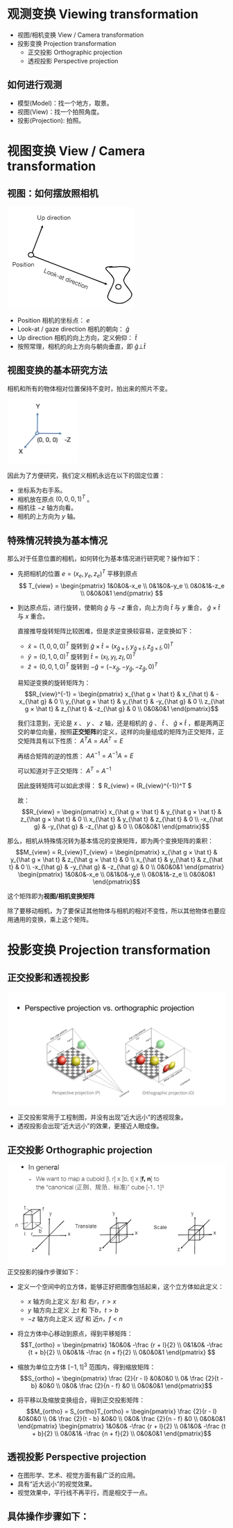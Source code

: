 <!--
 * @Autor: Guo Kainan
 * @Date: 2021-08-29 08:41:37
 * @LastEditors: Guo Kainan
 * @LastEditTime: 2021-08-29 11:23:13
 * @Description: 
-->
# 观测变换 Viewing transformation
- 视图/相机变换 View / Camera transformation
- 投影变换 Projection transformation
  - 正交投影 Orthographic projection
  - 透视投影 Perspective projection

## 如何进行观测
- 模型(Model)：找一个地方，取景。
- 视图(View)：找一个拍照角度。
- 投影(Projection): 拍照。

# 视图变换 View / Camera transformation
## 视图：如何摆放照相机
![相机定义](images/2021-08-29-08-55-53.png)
- Position 相机的坐标点： $e$
- Look-at / gaze direction 相机的朝向： $\hat g$
- Up direction 相机的向上方向，定义俯仰： $\hat t$
- 按照常理，相机的向上方向与朝向垂直，即 $\hat g \bot \hat t$

## 视图变换的基本研究方法
相机和所有的物体相对位置保持不变时，拍出来的照片不变。

![相机位置定义](images/2021-08-29-08-59-49.png)

因此为了方便研究，我们定义相机永远在以下的固定位置：
- 坐标系为右手系。
- 相机放在原点 $(0, 0, 0, 1)^T$ 。
- 相机往 $-z$ 轴方向看。
- 相机的上方向为 $y$ 轴。

## 特殊情况转换为基本情况
那么对于任意位置的相机，如何转化为基本情况进行研究呢？操作如下：
- 先把相机的位置 $e = (x_e, y_e, z_e)^T$ 平移到原点
$$ T_{view} = \begin{pmatrix} 1&0&0&-x_e \\ 0&1&0&-y_e \\ 0&0&1&-z_e \\ 0&0&0&1 \end{pmatrix} $$

- 到达原点后，进行旋转，使朝向 $\hat g$ 与 $-z$ 重合，向上方向 $\hat t$ 与 $y$ 重合， $\hat g × \hat t$ 与 $x$ 重合。

  直接推导旋转矩阵比较困难，但是求逆变换较容易，逆变换如下： 
  - $\hat x = (1, 0, 0, 0)^T$ 旋转到 $\hat g × \hat t = (x_{\hat g × \hat t}, y_{\hat g × \hat t}, z_{\hat g × \hat t}, 0)^T$
  - $\hat y = (0, 1, 0, 0)^T$ 旋转到 $\hat t = (x_{\hat t}, y_{\hat t}, z_{\hat t}, 0)^T$
  - $\hat z = (0, 0, 1, 0)^T$ 旋转到 $-\hat g = (-x_{\hat g}, -y_{\hat g}, -z_{\hat g}, 0)^T$

  易知逆变换的旋转矩阵为：
  $$R_{view}^{-1} = \begin{pmatrix} x_{\hat g × \hat t} & x_{\hat t} & -x_{\hat g} & 0 \\ y_{\hat g × \hat t} & y_{\hat t} & -y_{\hat g} & 0 \\ z_{\hat g × \hat t} & z_{\hat t} & -z_{\hat g} & 0 \\ 0&0&0&1 \end{pmatrix}$$

  我们注意到，无论是 $x$ 、 $y$ 、 $z$ 轴，还是相机的 $\hat g$ 、 $\hat t$ 、 $\hat g × \hat t$ ，都是两两正交的单位向量，按照**正交矩阵**的定义，这样的向量组成的矩阵为正交矩阵，正交矩阵具有以下性质： $A^TA = AA^T = E$

  再结合矩阵的逆的性质： $AA^{-1} = A^{-1}A = E$

  可以知道对于正交矩阵： $A^T = A^{-1}$

  因此旋转矩阵可以如此求得： $ R_{view} = (R_{view}^{-1})^T $

  故：
  $$R_{view} = \begin{pmatrix} x_{\hat g × \hat t} & y_{\hat g × \hat t} & z_{\hat g × \hat t} & 0 \\ x_{\hat t} & y_{\hat t} & z_{\hat t} & 0 \\ -x_{\hat g} & -y_{\hat g} & -z_{\hat g} & 0 \\ 0&0&0&1 \end{pmatrix}$$

那么，相机从特殊情况转为基本情况的变换矩阵，即为两个变换矩阵的乘积：
$$M_{view} = R_{view}T_{view} = \begin{pmatrix} x_{\hat g × \hat t} & y_{\hat g × \hat t} & z_{\hat g × \hat t} & 0 \\ x_{\hat t} & y_{\hat t} & z_{\hat t} & 0 \\ -x_{\hat g} & -y_{\hat g} & -z_{\hat g} & 0 \\ 0&0&0&1 \end{pmatrix} \begin{pmatrix} 1&0&0&-x_e \\ 0&1&0&-y_e \\ 0&0&1&-z_e \\ 0&0&0&1 \end{pmatrix}$$

这个矩阵即为**视图/相机变换矩阵**

除了要移动相机，为了要保证其他物体与相机的相对不变性，所以其他物体也要应用通用的变换，乘上这个矩阵。

# 投影变换 Projection transformation
## 正交投影和透视投影
![正交投影和透视投影](images/2021-08-29-10-20-37.png)
- 正交投影常用于工程制图，并没有出现“近大远小”的透视现象。
- 透视投影会出现“近大远小”的效果，更接近人眼成像。

## 正交投影 Orthographic projection
![正交投影](images/2021-08-29-10-40-08.png)
正交投影的操作步骤如下：
- 定义一个空间中的立方体，能够正好把图像包括起来，这个立方体如此定义：
  - $x$ 轴方向上定义 左$l$ 和 右$r$，$r > x$
  - $y$ 轴方向上定义 上$t$ 和 下$b$，$t > b$
  - $-z$ 轴方向上定义 远$f$ 和 近$n$，$f < n$

- 将立方体中心移动到原点，得到平移矩阵：
$$T_{ortho} = \begin{pmatrix} 1&0&0& -\frac {r + l}{2} \\ 0&1&0& -\frac {t + b}{2} \\ 0&0&1& -\frac {n + f}{2} \\ 0&0&0&1 \end{pmatrix} $$

- 缩放为单位立方体 $[-1, 1]^3$ 范围内，得到缩放矩阵：
$$S_{ortho} = \begin{pmatrix} \frac {2}{r - l} &0&0&0 \\ 0& \frac {2}{t - b} &0&0 \\ 0&0& \frac {2}{n - f} &0 \\ 0&0&0&1 \end{pmatrix}$$

- 将平移以及缩放变换组合，得到正交投影矩阵：
$$M_{ortho} = S_{ortho}T_{ortho} = \begin{pmatrix} \frac {2}{r - l} &0&0&0 \\ 0& \frac {2}{t - b} &0&0 \\ 0&0& \frac {2}{n - f} &0 \\ 0&0&0&1 \end{pmatrix} \begin{pmatrix} 1&0&0& -\frac {r + l}{2} \\ 0&1&0& -\frac {t + b}{2} \\ 0&0&1& -\frac {n + f}{2} \\ 0&0&0&1 \end{pmatrix}$$

## 透视投影 Perspective projection
- 在图形学、艺术、视觉方面有最广泛的应用。
- 具有“近大远小”的视觉效果。
- 视觉效果中，平行线不再平行，而是相交于一点。

具体操作步骤如下：
- 


